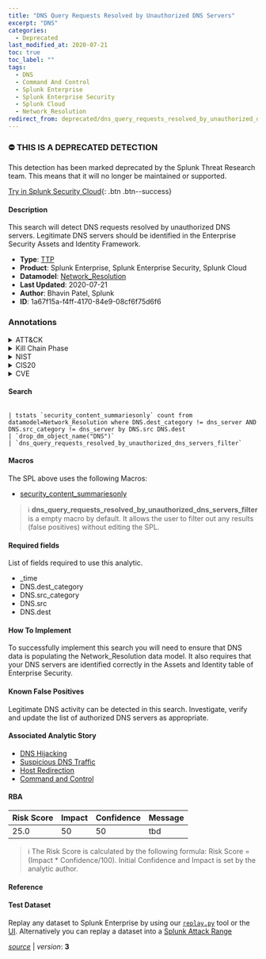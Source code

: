 ```yaml
---
title: "DNS Query Requests Resolved by Unauthorized DNS Servers"
excerpt: "DNS"
categories:
  - Deprecated
last_modified_at: 2020-07-21
toc: true
toc_label: ""
tags:
  - DNS
  - Command And Control
  - Splunk Enterprise
  - Splunk Enterprise Security
  - Splunk Cloud
  - Network_Resolution
redirect_from: deprecated/dns_query_requests_resolved_by_unauthorized_dns_servers
---
```



### :no_entry: THIS IS A DEPRECATED DETECTION
This detection has been marked deprecated by the Splunk Threat Research team. This means that it will no longer be maintained or supported. 


[Try in Splunk Security Cloud](https://www.splunk.com/en_us/cyber-security.html){: .btn .btn--success}

#### Description

This search will detect DNS requests resolved by unauthorized DNS servers. Legitimate DNS servers should be identified in the Enterprise Security Assets and Identity Framework.

- **Type**: [TTP](https://github.com/splunk/security_content/wiki/Detection-Analytic-Types)
- **Product**: Splunk Enterprise, Splunk Enterprise Security, Splunk Cloud
- **Datamodel**: [Network_Resolution](https://docs.splunk.com/Documentation/CIM/latest/User/NetworkResolution)
- **Last Updated**: 2020-07-21
- **Author**: Bhavin Patel, Splunk
- **ID**: 1a67f15a-f4ff-4170-84e9-08cf6f75d6f6

### Annotations
<details>
  <summary>ATT&CK</summary>

<div markdown="1">

#### [ATT&CK](https://attack.mitre.org/)

| ID          | Technique   | Tactic         |
| ----------- | ----------- |--------------- |
| [T1071.004](https://attack.mitre.org/techniques/T1071/004/) | DNS | Command And Control |

</div>
</details>


<details>
  <summary>Kill Chain Phase</summary>

<div markdown="1">

* Command &amp; Control


</div>
</details>


<details>
  <summary>NIST</summary>

<div markdown="1">

* ID.AM
* PR.DS
* PR.IP
* DE.AE
* DE.CM



</div>
</details>

<details>
  <summary>CIS20</summary>

<div markdown="1">

* CIS 1
* CIS 3
* CIS 8
* CIS 12



</div>
</details>

<details>
  <summary>CVE</summary>

<div markdown="1">


</div>
</details>


#### Search

```

| tstats `security_content_summariesonly` count from datamodel=Network_Resolution where DNS.dest_category != dns_server AND DNS.src_category != dns_server by DNS.src DNS.dest 
| `drop_dm_object_name("DNS")` 
| `dns_query_requests_resolved_by_unauthorized_dns_servers_filter` 
```

#### Macros
The SPL above uses the following Macros:
* [security_content_summariesonly](https://github.com/splunk/security_content/blob/develop/macros/security_content_summariesonly.yml)

> :information_source:
> **dns_query_requests_resolved_by_unauthorized_dns_servers_filter** is a empty macro by default. It allows the user to filter out any results (false positives) without editing the SPL.



#### Required fields
List of fields required to use this analytic.
* _time
* DNS.dest_category
* DNS.src_category
* DNS.src
* DNS.dest



#### How To Implement
To successfully implement this search you will need to ensure that DNS data is populating the Network_Resolution data model. It also requires that your DNS servers are identified correctly in the Assets and Identity table of Enterprise Security.
#### Known False Positives
Legitimate DNS activity can be detected in this search. Investigate, verify and update the list of authorized DNS servers as appropriate.

#### Associated Analytic Story
* [DNS Hijacking](/stories/dns_hijacking)
* [Suspicious DNS Traffic](/stories/suspicious_dns_traffic)
* [Host Redirection](/stories/host_redirection)
* [Command and Control](/stories/command_and_control)




#### RBA

| Risk Score  | Impact      | Confidence   | Message      |
| ----------- | ----------- |--------------|--------------|
| 25.0 | 50 | 50 | tbd |


> :information_source:
> The Risk Score is calculated by the following formula: Risk Score = (Impact * Confidence/100). Initial Confidence and Impact is set by the analytic author.


#### Reference


#### Test Dataset
Replay any dataset to Splunk Enterprise by using our [`replay.py`](https://github.com/splunk/attack_data#using-replaypy) tool or the [UI](https://github.com/splunk/attack_data#using-ui).
Alternatively you can replay a dataset into a [Splunk Attack Range](https://github.com/splunk/attack_range#replay-dumps-into-attack-range-splunk-server)




[*source*](https://github.com/splunk/security_content/tree/develop/detections/deprecated/dns_query_requests_resolved_by_unauthorized_dns_servers.yml) \| *version*: **3**